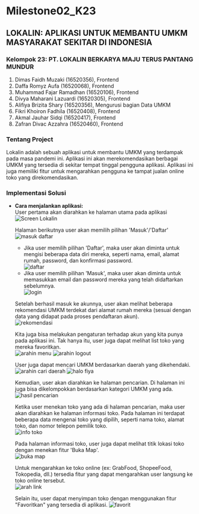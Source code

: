 # Milestone02_K23

## LOKALIN: APLIKASI UNTUK MEMBANTU UMKM MASYARAKAT SEKITAR DI INDONESIA 

### Kelompok 23: PT. LOKALIN BERKARYA MAJU TERUS PANTANG MUNDUR

1. Dimas Faidh Muzaki (16520356), Frontend
2. Daffa Romyz Aufa (16520068), Frontend
3. Muhammad Fajar Ramadhan (16520106), Frontend
4. Divya Maharani Lazuardi (16520305), Frontend
5. Alifiya Brizita Shary (16520356), Mengurusi bagian Data UMKM
6. Fikri Khoiron Fadhila (16520408), Frontend
7. Akmal Jauhar Sidqi (16520417), Frontend
8. Zafran Divac Azzahra (16520460), Frontend

### Tentang Project
Lokalin adalah sebuah aplikasi untuk membantu UMKM yang terdampak pada masa pandemi ini. Aplikasi ini akan merekomendasikan berbagai UMKM yang tersedia di sekitar tempat tinggal pengguna aplikasi. Aplikasi ini juga memiliki fitur untuk mengarahkan pengguna ke tampat jualan online toko yang direkomendasikan. 

### Implementasi Solusi
- **Cara menjalankan aplikasi:**\
  User pertama akan diarahkan ke halaman utama pada aplikasi\
  ![Screen Lokalin](https://user-images.githubusercontent.com/70936255/129554213-68465c64-45ea-46ea-8538-9b4c96d35fce.png)
  
  Halaman berikutnya user akan memilih pilihan 'Masuk'/'Daftar'\
  ![masuk daftar](https://user-images.githubusercontent.com/70936255/129554181-62cf0a67-681c-4c5d-b9b5-83349f360c07.png)
     - Jika user memilih pilihan 'Daftar', maka user akan diminta untuk mengisi beberapa data diri mereka, seperti nama, email, alamat rumah, password, dan                konfirmasi password.\
       ![daftar](https://user-images.githubusercontent.com/70936255/129556994-9d6372fd-af9f-4241-8736-4585b9a21f32.png)
     - Jika user memilih pilihan 'Masuk', maka user akan diminta untuk memasukkan email dan password mereka yang telah didaftarkan sebelumnya.\
       ![login](https://user-images.githubusercontent.com/70936255/129557002-e7b34061-a214-47aa-a93c-48508fd1edc7.png)
       
  Setelah berhasil masuk ke akunnya, user akan melihat beberapa rekomendasi UMKM terdekat dari alamat rumah mereka (sesuai dengan data yang didapat pada proses pendaftaran akun).\
  ![rekomendasi](https://user-images.githubusercontent.com/70936255/129558580-d5c4f656-4940-4ebc-94d5-8c5358f9ba10.jpeg)
  
  Kita juga bisa melakukan pengaturan terhadap akun yang kita punya pada aplikasi ini. Tak hanya itu, user juga dapat melihat list toko yang mereka favoritkan.\
  ![arahin menu](https://user-images.githubusercontent.com/70936255/129556984-262d3932-46b6-48b6-8351-da4b87352218.png) ![arahin logout](https://user-images.githubusercontent.com/70936255/129560121-4cf42c75-2cf4-4de9-bd33-6cb6d3925b34.png)
  
  User juga dapat mencari UMKM berdasarkan daerah yang dikehendaki.\
  ![arahin cari daerah](https://user-images.githubusercontent.com/70936255/129560773-9b14865a-d338-4507-be98-b83a1d07f3f3.png) ![halo fiya](https://user-images.githubusercontent.com/70936255/129556999-99053d3d-4c46-44d3-8707-bcca4c82ed1d.png)
  
  Kemudian, user akan diarahkan ke halaman pencarian. Di halaman ini juga bisa dikelompokkan berdasarkan kategori UMKM yang ada.\
  ![hasil pencarian](https://user-images.githubusercontent.com/70936255/129557000-5891bdbf-2238-44ac-a86a-7e384b62a644.png)
  
  Ketika user menekan toko yang ada di halaman pencarian, maka user akan diarahkan ke halaman informasi toko. Pada halaman ini terdapat beberapa data mengenai toko yang dipilih, seperti nama toko, alamat toko, dan nomor telepon pemilik toko.\
  ![info toko](https://user-images.githubusercontent.com/70936255/129563237-07e685dd-59ee-4bf7-abb6-3f6802537009.jpeg)
  
  Pada halaman informasi toko, user juga dapat melihat titik lokasi toko dengan menekan fitur 'Buka Map'.\
  ![buka map](https://user-images.githubusercontent.com/70936255/129556991-9cb365de-c951-4a8d-a291-f2e676ac0188.png)
  
  Untuk mengarahkan ke toko online (ex: GrabFood, ShopeeFood, Tokopedia, dll.) tersedia fitur yang dapat mengarahkan user langsung ke toko online tersebut.\
  ![arah link](https://user-images.githubusercontent.com/70936255/129556969-46b0d2f4-02b0-455b-b876-a23aede4c5c1.png)
  
  Selain itu, user dapat menyimpan toko dengan menggunakan fitur "Favoritkan" yang tersedia di aplikasi.
  ![favorit](https://user-images.githubusercontent.com/70936255/129556997-6f09cdb7-e6f5-4fe4-b827-e9bc814036fd.png)
  
  
